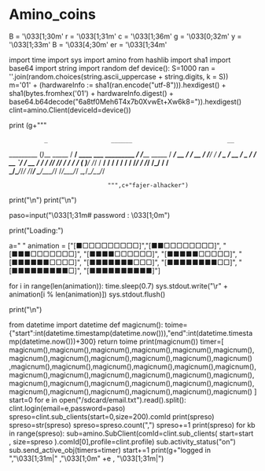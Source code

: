 # Amino_coins
B = '\033[1;30m'
r = '\033[1;31m'
c = '\033[1;36m'
g = '\033[0;32m'
y = '\033[1;33m'
B = '\033[4;30m'
er = '\033[1;34m'

import time
import sys
import amino
from hashlib import sha1
import base64
import string
import random
def device():
 S=1000
 ran = ''.join(random.choices(string.ascii_uppercase + string.digits, k = S))  
 m='01' + (hardwareInfo := sha1(ran.encode("utf-8"))).hexdigest() + sha1(bytes.fromhex('01') + hardwareInfo.digest() + base64.b64decode("6a8tf0Meh6T4x7b0XvwEt+Xw6k8=")).hexdigest()
clint=amino.Client(deviceId=device())

print (g+"""

              _                  ______                           __            
  _________  (_)___  _____      / ____/__  ____  ___  _________ _/ /_____  _____
 / ___/ __ \/ / __ \/ ___/_____/ / __/ _ \/ __ \/ _ \/ ___/ __ `/ __/ __ \/ ___/
/ /__/ /_/ / / / / (__  )_____/ /_/ /  __/ / / /  __/ /  / /_/ / /_/ /_/ / /    
\___/\____/_/_/ /_/____/      \____/\___/_/ /_/\___/_/   \__,_/\__/\____/_/     

	                  			""",c+"fajer-alhacker")


print("\n")
print("\n")

paso=input("\033[1;31m# password : \033[1;0m")

print("Loading:")

a="              "
animation = ["[■□□□□□□□□□]","[■■□□□□□□□□]", "[■■■□□□□□□□]", "[■■■■□□□□□□]", "[■■■■■□□□□□]", "[■■■■■■□□□□]", "[■■■■■■■□□□]", "[■■■■■■■■□□]", "[■■■■■■■■■□]", "[■■■■■■■■■■]"]

for i in range(len(animation)):
    time.sleep(0.7)
    sys.stdout.write("\r" + animation[i % len(animation)])
    sys.stdout.flush()

print("\n")

from datetime import datetime
def magicnum():
    toime={"start":int(datetime.timestamp(datetime.now())),"end":int(datetime.timestamp(datetime.now()))+300}
    return toime
print(magicnum())
timer=[
magicnum(),magicnum(),magicnum(),magicnum(),magicnum(),magicnum(),magicnum(),magicnum(),magicnum(),magicnum(),magicnum(),magicnum()
,magicnum(),magicnum(),magicnum(),magicnum(),magicnum(),magicnum(),magicnum(),magicnum(),magicnum(),magicnum(),magicnum(),magicnum(),
magicnum(),magicnum(),magicnum(),magicnum(),magicnum(),magicnum(),magicnum(),magicnum(),magicnum(),magicnum(),magicnum(),magicnum()
]
start=0
for e in open("/sdcard/email.txt").read().split():
 clint.login(email=e,password=paso)
 spreso=clint.sub_clients(start=0,size=200).comId
 print(spreso)
 spreso=str(spreso)
 spreso=spreso.count(",")
 spreso+=1
 print(spreso)
 for kb in range(spreso):
  sub=amino.SubClient(comId=clint.sub_clients( start=start , size=spreso ).comId[0],profile=clint.profile)
  sub.activity_status("on")
  sub.send_active_obj(timers=timer)
  start+=1
  print(g+"logged in ","\033[1;31m|"  ,"\033[1;0m" +e ,  "\033[1;31m|")
